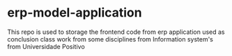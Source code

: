 # erp-model-application
This repo is used to storage the frontend code from  erp application used as conclusion class work from some disciplines from Information system's from Universidade Positivo
